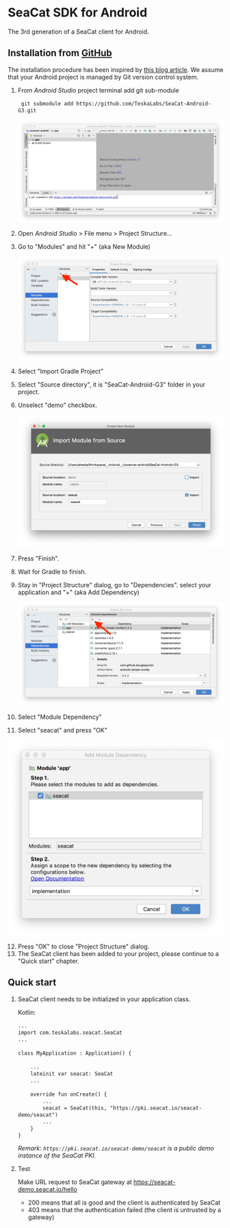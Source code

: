 # SeaCat SDK for Android

The 3rd generation of a SeaCat client for Android.

## Installation from [GitHub](https://github.com/TeskaLabs/SeaCat-Android-G3)

The installation procedure has been inspired by [this blog article](https://medium.com/@deepakpk/how-to-add-a-git-android-library-project-as-a-sub-module-c713a653ab1f).
We assume that your Android project is managed by Git version control system.

1. From _Android Studio_ project terminal add git sub-module

		git submodule add https://github.com/TeskaLabs/SeaCat-Android-G3.git

   ![Android Studio: adding a git submodule](./doc/images/android-studio-git-submodule.jpg)

2. Open _Android Studio_ > File menu > Project Structure...
3. Go to "Modules" and hit "+" (aka New Module)

   ![Android Studio: adding a submodule](./doc/images/android-studio-add-module.jpg)

4. Select "Import Gradle Project"
5. Select "Source directory", it is "SeaCat-Android-G3" folder in your project.
6. Unselect "demo" checkbox.

   ![Android Studio: module import](./doc/images/android-studio-module-import.jpg)

7. Press "Finish".
8. Wait for Gradle to finish.
9. Stay in "Project Structure" dialog, go to "Dependencies". select your application and "+" (aka Add Dependency)

   ![Android Studio: add dependency](./doc/images/android-studio-add-dependency.jpg)

10. Select "Module Dependency"
11. Select "seacat" and press "OK"

   ![Android Studio: add dependency](./doc/images/android-studio-add-dependency-seacat.jpg)

12. Press "OK" to close "Project Structure" dialog.
13. The SeaCat client has been added to your project, please continue to a "Quick start" chapter.


## Quick start

1. SeaCat client needs to be initialized in your application class.

	Kotlin:

	```
	...
	import com.teskalabs.seacat.SeaCat
	...
	
	class MyApplication : Application() {
	
		...
		lateinit var seacat: SeaCat
		...

		override fun onCreate() {
			...
			seacat = SeaCat(this, "https://pki.seacat.io/seacat-demo/seacat")
			...
		}
	}
	```
	
   _Remark: `https://pki.seacat.io/seacat-demo/seacat` is a public demo instance of the SeaCat PKI._


2. Test

   Make URL request to SeaCat gateway at https://seacat-demo.seacat.io/hello

   * 200 means that all is good and the client is authenticated by SeaCat
   * 403 means that the authentication failed (the client is untrusted by a gateway)

